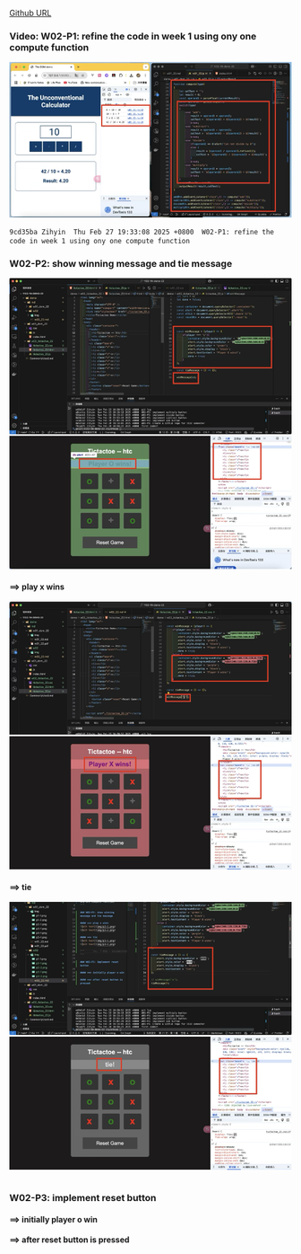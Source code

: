 [Github URL](https://github.com/zihyinhsu/1132-1N-demo-22)

### Video: W02-P1: refine the code in week 1 using ony one compute function

![alt text](img/p1-1.png)

```
9cd35ba Zihyin  Thu Feb 27 19:33:08 2025 +0800  W02-P1: refine the code in week 1 using ony one compute function
```

### W02-P2: show winning message and tie message

![alt text](img/p2-1.png)
![alt text](img/p2-2.png)

#### ==> play x wins

![alt text](img/p3-1.png)
![alt text](img/p3-2.png)

#### ==> tie

![alt text](img/p4-1.png)
![alt text](img/p4-2.png)
```
```

### W02-P3: implement reset button

#### ==> initially player o win

#### ==> after reset button is pressed